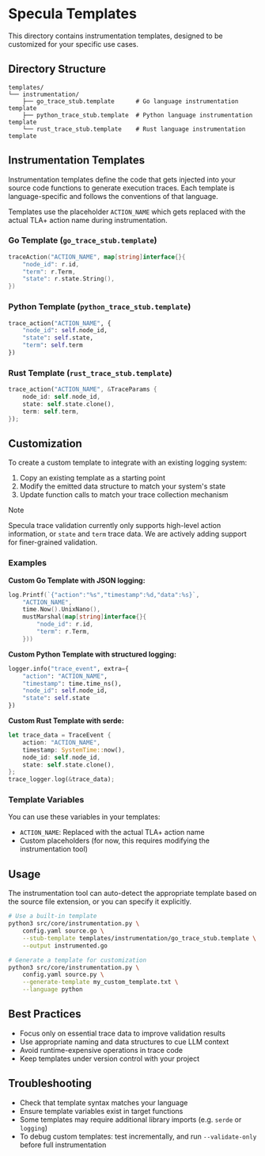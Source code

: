 # Specula Templates

This directory contains instrumentation templates, designed to be customized for your specific use cases.

## Directory Structure

```
templates/
└── instrumentation/
    ├── go_trace_stub.template      # Go language instrumentation template
    ├── python_trace_stub.template  # Python language instrumentation template
    └── rust_trace_stub.template    # Rust language instrumentation template
```

## Instrumentation Templates

Instrumentation templates define the code that gets injected into your source code functions to generate execution traces. Each template is language-specific and follows the conventions of that language.

Templates use the placeholder `ACTION_NAME` which gets replaced with the actual TLA+ action name during instrumentation.

### Go Template (`go_trace_stub.template`)

```go
traceAction("ACTION_NAME", map[string]interface{}{
	"node_id": r.id,
	"term": r.Term,
	"state": r.state.String(),
})
```

### Python Template (`python_trace_stub.template`)

```python
trace_action("ACTION_NAME", {
    "node_id": self.node_id,
    "state": self.state,
    "term": self.term
})
```

### Rust Template (`rust_trace_stub.template`)

```rust
trace_action("ACTION_NAME", &TraceParams {
    node_id: self.node_id,
    state: self.state.clone(),
    term: self.term,
});
```

## Customization

To create a custom template to integrate with an existing logging system:
1. Copy an existing template as a starting point
2. Modify the emitted data structure to match your system's state
3. Update function calls to match your trace collection mechanism

> [!NOTE]  
> Specula trace validation currently only supports high-level action information, or `state` and `term` trace data. We are actively adding support for finer-grained validation.

### Examples

**Custom Go Template with JSON logging:**
```go
log.Printf(`{"action":"%s","timestamp":%d,"data":%s}`, 
    "ACTION_NAME", 
    time.Now().UnixNano(), 
    mustMarshal(map[string]interface{}{
        "node_id": r.id,
        "term": r.Term,
    }))
```

**Custom Python Template with structured logging:**
```python
logger.info("trace_event", extra={
    "action": "ACTION_NAME",
    "timestamp": time.time_ns(),
    "node_id": self.node_id,
    "state": self.state
})
```

**Custom Rust Template with serde:**
```rust
let trace_data = TraceEvent {
    action: "ACTION_NAME",
    timestamp: SystemTime::now(),
    node_id: self.node_id,
    state: self.state.clone(),
};
trace_logger.log(&trace_data);
```

### Template Variables

You can use these variables in your templates:

- `ACTION_NAME`: Replaced with the actual TLA+ action name
- Custom placeholders (for now, this requires modifying the instrumentation tool)

## Usage

The instrumentation tool can auto-detect the appropriate template based on the source file extension, or you can specify it explicitly.

```bash
# Use a built-in template
python3 src/core/instrumentation.py \
    config.yaml source.go \
    --stub-template templates/instrumentation/go_trace_stub.template \
    --output instrumented.go

# Generate a template for customization
python3 src/core/instrumentation.py \
    config.yaml source.py \
    --generate-template my_custom_template.txt \
    --language python
```
## Best Practices

- Focus only on essential trace data to improve validation results
- Use appropriate naming and data structures to cue LLM context
- Avoid runtime-expensive operations in trace code
- Keep templates under version control with your project

## Troubleshooting

- Check that template syntax matches your language
- Ensure template variables exist in target functions
- Some templates may require additional library imports (e.g. `serde` or `logging`)
- To debug custom templates: test incrementally, and run `--validate-only` before full instrumentation
